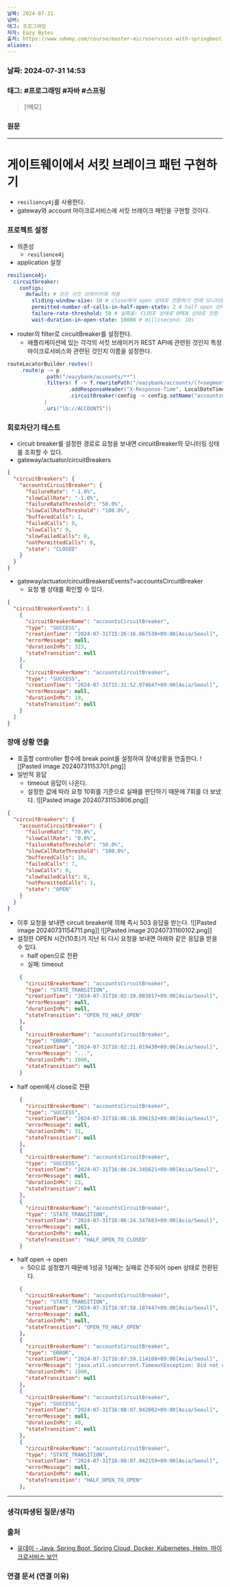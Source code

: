 ```yaml
---
날짜: 2024-07-31
넘버: 
태그: 프로그래밍
저자: Eazy Bytes
출처: https://www.udemy.com/course/master-microservices-with-springboot-docker-kubernetes-korean/
aliases:
---
```

### 날짜:  2024-07-31 14:53

### 태그: #프로그래밍 #자바 #스프링

>[!메모]
>

### 원문
---
# 게이트웨이에서 서킷 브레이크 패턴 구현하기
- `resiliency4j`를 사용한다.
- gateway와 account 마이크로서비스에 서킷 브레이크 패턴을 구현할 것이다.
### 프로젝트 설정
- 의존성
	- `resilience4j`
- application 설정
```yaml
resilience4j:  
  circuitbreaker:  
    configs:  
      default: # 모든 서킷 브레이커에 적용  
        sliding-window-size: 10 # close에서 open 상태로 전환하기 전에 모니터링할 최소 요청  
        permitted-number-of-calls-in-half-open-state: 2 # half open 상태에서 open할지 close할지 결정하는 요청의 개수  
        failure-rate-threshold: 50 # 실패율: CLOSE 상태로 OPEN 상태로 전환  
        wait-duration-in-open-state: 10000 # millisecond: 10s
```
- router의 filter로 circuitBreaker를 설정한다.
	- 애플리케이션에 있는 각각의 서킷 브레이커가 REST API에 관련된 것인지 특정 마이크로서비스와 관련된 것인지 이름을 설정한다.
```java hl:6
routeLocatorBuilder.routes()
	.route(p -> p
			.path("/eazybank/accounts/**")
			.filters( f -> f.rewritePath("/eazybank/accounts/(?<segment>.*)","/${segment}")
					.addResponseHeader("X-Response-Time", LocalDateTime.now().toString())
					.circuitBreaker(config -> config.setName("accountsCircuitBreaker"))
			)
			.uri("lb://ACCOUNTS"))
```
### 회로차단기 테스트
- circuit breaker를 설정한 경로로 요청을 보내면 circuitBreaker의 모니터링 상태를 조회할 수 있다.
- gateway/actuator/circuitBreakers
```json
{
  "circuitBreakers": {
    "accountsCircuitBreaker": {
      "failureRate": "-1.0%",
      "slowCallRate": "-1.0%",
      "failureRateThreshold": "50.0%",
      "slowCallRateThreshold": "100.0%",
      "bufferedCalls": 1,
      "failedCalls": 0,
      "slowCalls": 0,
      "slowFailedCalls": 0,
      "notPermittedCalls": 0,
      "state": "CLOSED"
    }
  }
}
```
- gateway/actuator/circuitBreakersEvents?=accountsCircuitBreaker
	- 요청 별 상태를 확인할 수 있다.
```json
{
  "circuitBreakerEvents": [
    {
      "circuitBreakerName": "accountsCircuitBreaker",
      "type": "SUCCESS",
      "creationTime": "2024-07-31T15:26:16.067530+09:00[Asia/Seoul]",
      "errorMessage": null,
      "durationInMs": 323,
      "stateTransition": null
    },
    {
      "circuitBreakerName": "accountsCircuitBreaker",
      "type": "SUCCESS",
      "creationTime": "2024-07-31T15:31:52.974647+09:00[Asia/Seoul]",
      "errorMessage": null,
      "durationInMs": 19,
      "stateTransition": null
    }
  ]
}
```
### 장애 상황 연출
- 호출할 controller 함수에 break point를 설정하여 장애상황을 연출한다.
![[Pasted image 20240731153701.png]]
- 일반적 응답
	- timeout 응답이 나온다.
	- 설정한 값에 따라 요청 10회를 기준으로 실패를 판단하기 때문에 7회를 더 보냈다.
![[Pasted image 20240731153806.png]]
```json hl:8
{
  "circuitBreakers": {
    "accountsCircuitBreaker": {
      "failureRate": "70.0%",
      "slowCallRate": "0.0%",
      "failureRateThreshold": "50.0%",
      "slowCallRateThreshold": "100.0%",
      "bufferedCalls": 10,
      "failedCalls": 7,
      "slowCalls": 0,
      "slowFailedCalls": 0,
      "notPermittedCalls": 1,
      "state": "OPEN"
    }
  }
}
```
- 이후 요청을 보내면 circuit breaker에 의해 즉시 503 응답을 받는다.
![[Pasted image 20240731154711.png]]
![[Pasted image 20240731160102.png]]
- 설정한 OPEN 시간(10초)가 지난 뒤 다시 요청을 보내면 아래와 같은 응답을 받을 수 있다.
	- half open으로 전환
	- 실패: timeout
```json
    {
      "circuitBreakerName": "accountsCircuitBreaker",
      "type": "STATE_TRANSITION",
      "creationTime": "2024-07-31T16:02:20.003817+09:00[Asia/Seoul]",
      "errorMessage": null,
      "durationInMs": null,
      "stateTransition": "OPEN_TO_HALF_OPEN"
    },
    {
      "circuitBreakerName": "accountsCircuitBreaker",
      "type": "ERROR",
      "creationTime": "2024-07-31T16:02:21.019430+09:00[Asia/Seoul]",
      "errorMessage": "...",
      "durationInMs": 1000,
      "stateTransition": null
    }
```
- half open에서 close로 전환
```json
    {
      "circuitBreakerName": "accountsCircuitBreaker",
      "type": "SUCCESS",
      "creationTime": "2024-07-31T16:06:16.896152+09:00[Asia/Seoul]",
      "errorMessage": null,
      "durationInMs": 31,
      "stateTransition": null
    },
    {
      "circuitBreakerName": "accountsCircuitBreaker",
      "type": "SUCCESS",
      "creationTime": "2024-07-31T16:06:24.345621+09:00[Asia/Seoul]",
      "errorMessage": null,
      "durationInMs": 23,
      "stateTransition": null
    },
    {
      "circuitBreakerName": "accountsCircuitBreaker",
      "type": "STATE_TRANSITION",
      "creationTime": "2024-07-31T16:06:24.347683+09:00[Asia/Seoul]",
      "errorMessage": null,
      "durationInMs": null,
      "stateTransition": "HALF_OPEN_TO_CLOSED"
    }
```
- half open -> open
	- 50으로 설정했기 때문에 1성공 1실패는 실패로 간주되어 open 상태로 전환된다.
```json
    {
      "circuitBreakerName": "accountsCircuitBreaker",
      "type": "STATE_TRANSITION",
      "creationTime": "2024-07-31T16:07:58.107447+09:00[Asia/Seoul]",
      "errorMessage": null,
      "durationInMs": null,
      "stateTransition": "OPEN_TO_HALF_OPEN"
    },
    {
      "circuitBreakerName": "accountsCircuitBreaker",
      "type": "ERROR",
      "creationTime": "2024-07-31T16:07:59.114108+09:00[Asia/Seoul]",
      "errorMessage": "java.util.concurrent.TimeoutException: Did not observe any item or terminal signal within 1000ms in 'Mono.transform ⇢ at org.springframework.cloud.circuitbreaker.resilience4j.ReactiveResilience4JCircuitBreaker.run(ReactiveResilience4JCircuitBreaker.java:90)' (and no fallback has been configured)",
      "durationInMs": 1000,
      "stateTransition": null
    },
    {
      "circuitBreakerName": "accountsCircuitBreaker",
      "type": "SUCCESS",
      "creationTime": "2024-07-31T16:08:07.942002+09:00[Asia/Seoul]",
      "errorMessage": null,
      "durationInMs": 40,
      "stateTransition": null
    },
    {
      "circuitBreakerName": "accountsCircuitBreaker",
      "type": "STATE_TRANSITION",
      "creationTime": "2024-07-31T16:08:07.942159+09:00[Asia/Seoul]",
      "errorMessage": null,
      "durationInMs": null,
      "stateTransition": "HALF_OPEN_TO_OPEN"
    },
```
---
### 생각(파생된 질문/생각)

### 출처
- [유데미 - Java, Spring Boot, Spring Cloud, Docker, Kubernetes, Helm, 마이크로서비스 보안](https://www.udemy.com/course/master-microservices-with-springboot-docker-kubernetes-korean/)

### 연결 문서 (연결 이유)
